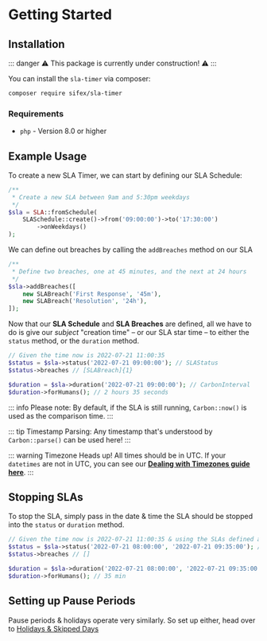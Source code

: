 # Getting Started

## Installation

::: danger
⚠️ This package is currently under construction! ⚠️
:::

You can install the `sla-timer` via composer:

```bash
composer require sifex/sla-timer
```

### Requirements

- `php` - Version 8.0 or higher

## Example Usage

To create a new SLA Timer, we can start by defining our SLA Schedule:

```php {5-6}
/**
 * Create a new SLA between 9am and 5:30pm weekdays
 */
$sla = SLA::fromSchedule(
    SLASchedule::create()->from('09:00:00')->to('17:30:00')
        ->onWeekdays()
);
```

We can define out breaches by calling the `addBreaches` method on our SLA

```php {5-6}
/**
 * Define two breaches, one at 45 minutes, and the next at 24 hours
 */
$sla->addBreaches([
    new SLABreach('First Response', '45m'),
    new SLABreach('Resolution', '24h'),
]);
```

Now that our **SLA Schedule** and **SLA Breaches** are defined, all we have to do is give our _subject_ "creation time" – or our SLA star time – to either the `status` method, or the `duration` method.

```php
// Given the time now is 2022-07-21 11:00:35 
$status = $sla->status('2022-07-21 09:00:00'); // SLAStatus
$status->breaches // [SLABreach]{1}

$duration = $sla->duration('2022-07-21 09:00:00'); // CarbonInterval
$duration->forHumans(); // 2 hours 35 seconds
```

::: info Please note:
By default, if the SLA is still running, `Carbon::now()` is used as the comparison time.
:::

::: tip Timestamp Parsing:
Any timestamp that's understood by `Carbon::parse()` can be used here!
:::

::: warning Timezone Heads up!
All times should be in UTC. If your `datetimes` are not in UTC, you can see our **[Dealing with Timezones guide here](#)**. 
::: 

## Stopping SLAs

To stop the SLA, simply pass in the date & time the SLA should be stopped into the `status` or `duration` method.

```php
// Given the time now is 2022-07-21 11:00:35 & using the SLAs defined above
$status = $sla->status('2022-07-21 08:00:00', '2022-07-21 09:35:00'); // SLAStatus
$status->breaches // []

$duration = $sla->duration('2022-07-21 08:00:00', '2022-07-21 09:35:00'); // CarbonInterval
$duration->forHumans(); // 35 min
```


## Setting up Pause Periods

Pause periods & holidays operate very similarly. So set up either, head over to [Holidays & Skipped Days](/guide/holidays)

